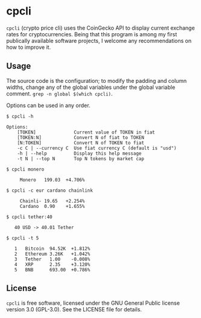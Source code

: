 # cpcli

`cpcli` (crypto price cli) uses the CoinGecko API to display current exchange rates for cryptocurrencies. 
Being that this program is among my first publically available software projects, I welcome any recommendations on how to improve it.

## Usage

The source code is the configuration; to modify the padding and column widths, change any of the global variables under the global variable comment. `grep -n global $(which cpcli)`.

Options can be used in any order.

```
$ cpcli -h
            
Options:
    [TOKEN]              Current value of TOKEN in fiat
    [TOKEN:N]            Convert N of fiat to TOKEN
    [N:TOKEN]            Convert N of TOKEN to fiat
    -c C | --currency C  Use fiat currency C (default is "usd")
    -h | --help          Display this help message
    -t N | --top N       Top N tokens by market cap   

$ cpcli monero

     Monero   199.03  +4.706%

$ cpcli -c eur cardano chainlink

     Chainli- 19.65   +2.254%
     Cardano  0.90    +1.655%

$ cpcli tether:40

   40 USD -> 40.01 Tether

$ cpcli -t 5 

   1   Bitcoin  94.52K  +1.812%
   2   Ethereum 3.26K   +1.042%
   3   Tether   1.00    -0.008%
   4   XRP      2.35    +3.120%
   5   BNB      693.00  +0.786%
```

## License
`cpcli` is free software, licensed under the GNU General Public license version 3.0 (GPL-3.0). See the LICENSE file for details.
